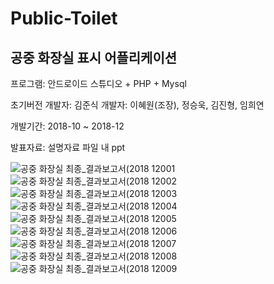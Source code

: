 # Public-Toilet
## 공중 화장실 표시 어플리케이션
프로그램: 안드로이드 스튜디오 + PHP + Mysql

초기버전 개발자: 김준식
개발자: 이혜원(조장), 정승욱, 김진형, 임희연

개발기간: 2018-10 ~ 2018-12

발표자료: 설명자료 파일 내 ppt


![공중 화장실 최종_결과보고서(2018 12001](https://user-images.githubusercontent.com/52955203/71845151-08c8cc80-310b-11ea-842c-1916aaec3bbb.jpg)
![공중 화장실 최종_결과보고서(2018 12002](https://user-images.githubusercontent.com/52955203/71845153-08c8cc80-310b-11ea-8686-4dbfed3ad68e.jpg)
![공중 화장실 최종_결과보고서(2018 12003](https://user-images.githubusercontent.com/52955203/71845155-08c8cc80-310b-11ea-8ee6-995cf8635b83.jpg)
![공중 화장실 최종_결과보고서(2018 12004](https://user-images.githubusercontent.com/52955203/71845157-09616300-310b-11ea-9312-343ffd422df6.jpg)
![공중 화장실 최종_결과보고서(2018 12005](https://user-images.githubusercontent.com/52955203/71845158-09616300-310b-11ea-9e72-b820bfa90b0c.jpg)
![공중 화장실 최종_결과보고서(2018 12006](https://user-images.githubusercontent.com/52955203/71845159-09616300-310b-11ea-87b8-df37a6ce0f22.jpg)
![공중 화장실 최종_결과보고서(2018 12007](https://user-images.githubusercontent.com/52955203/71845160-09f9f980-310b-11ea-86ad-b80b61e4531c.jpg)
![공중 화장실 최종_결과보고서(2018 12008](https://user-images.githubusercontent.com/52955203/71845162-09f9f980-310b-11ea-8372-74427437172d.jpg)
![공중 화장실 최종_결과보고서(2018 12009](https://user-images.githubusercontent.com/52955203/71845163-09f9f980-310b-11ea-9364-439dbf786327.jpg)
